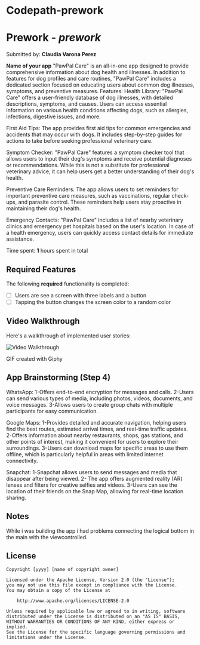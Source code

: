 # Codepath-prework
# Prework - *prework*

Submitted by: **Claudia Varona Perez**

**Name of your app** "PawPal Care" is an all-in-one app designed to provide comprehensive information about dog health and illnesses. In addition to features for dog profiles and care routines, "PawPal Care" includes a dedicated section focused on educating users about common dog illnesses, symptoms, and preventive measures.
Features:
Health Library: "PawPal Care" offers a user-friendly database of dog illnesses, with detailed descriptions, symptoms, and causes. Users can access essential information on various health conditions affecting dogs, such as allergies, infections, digestive issues, and more.

First Aid Tips: The app provides first aid tips for common emergencies and accidents that may occur with dogs. It includes step-by-step guides for actions to take before seeking professional veterinary care.

Symptom Checker: "PawPal Care" features a symptom checker tool that allows users to input their dog's symptoms and receive potential diagnoses or recommendations. While this is not a substitute for professional veterinary advice, it can help users get a better understanding of their dog's health.

Preventive Care Reminders: The app allows users to set reminders for important preventive care measures, such as vaccinations, regular check-ups, and parasite control. These reminders help users stay proactive in maintaining their dog's health.

Emergency Contacts: "PawPal Care" includes a list of nearby veterinary clinics and emergency pet hospitals based on the user's location. In case of a health emergency, users can quickly access contact details for immediate assistance.



Time spent: **1** hours spent in total

## Required Features

The following **required** functionality is completed:

- [ ] Users are see a screen with three labels and a button
- [ ] Tapping the button changes the screen color to a random color
 
## Video Walkthrough

Here's a walkthrough of implemented user stories:

<img src='https://media.giphy.com/media/v1.Y2lkPTc5MGI3NjExdmFiZGo0b2t2N29rdGlvNnJsenhwa2gzdXZubThxemhkZHlxbGJ4diZlcD12MV9pbnRlcm5hbF9naWZfYnlfaWQmY3Q9Zw/d5dr5dx5EBVVPliTj8/giphy.gif' title='Video Walkthrough' width='' alt='Video Walkthrough' />

<!-- Replace this with whatever GIF tool you used! -->
GIF created with Giphy
<!-- Recommended tools:
[Kap](https://getkap.co/) for macOS
[ScreenToGif](https://www.screentogif.com/) for Windows
[peek](https://github.com/phw/peek) for Linux. -->

## App Brainstorming (Step 4)

WhatsApp:
1-Offers end-to-end encryption for messages and calls.
2-Users can send various types of media, including photos, videos, documents, and voice messages.
3-Allows users to create group chats with multiple participants for easy communication.

Google Maps:
1-Provides detailed and accurate navigation, helping users find the best routes, estimated arrival times, and real-time traffic updates.
2-Offers information about nearby restaurants, shops, gas stations, and other points of interest, making it convenient for users to explore their surroundings.
3-Users can download maps for specific areas to use them offline, which is particularly helpful in areas with limited internet connectivity.

Snapchat:
1-Snapchat allows users to send messages and media that disappear after being viewed.
2- The app offers augmented reality (AR) lenses and filters for creative selfies and videos.
3-Users can see the location of their friends on the Snap Map, allowing for real-time location sharing.

## Notes

While i was building the app i had problems connecting the logical bottom in the main with the viewcontrolled.

## License

    Copyright [yyyy] [name of copyright owner]

    Licensed under the Apache License, Version 2.0 (the "License");
    you may not use this file except in compliance with the License.
    You may obtain a copy of the License at

        http://www.apache.org/licenses/LICENSE-2.0

    Unless required by applicable law or agreed to in writing, software
    distributed under the License is distributed on an "AS IS" BASIS,
    WITHOUT WARRANTIES OR CONDITIONS OF ANY KIND, either express or implied.
    See the License for the specific language governing permissions and
    limitations under the License.
